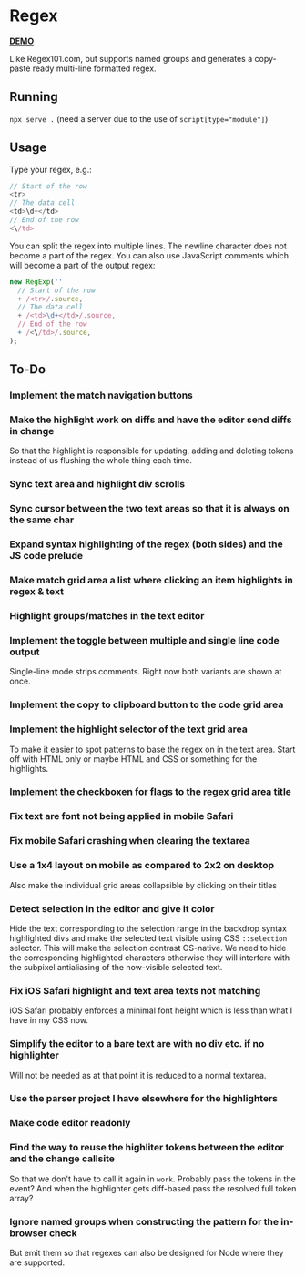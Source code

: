 # Regex

[**DEMO**](https://tomashubelbauer.github.io/regex)

Like Regex101.com, but supports named groups and generates a copy-paste ready
multi-line formatted regex.

## Running

`npx serve .` (need a server due to the use of `script[type="module"]`)

## Usage

Type your regex, e.g.:

```javascript
// Start of the row
<tr>
// The data cell
<td>\d+</td>
// End of the row
<\/td>
```

You can split the regex into multiple lines. The newline character does not
become a part of the regex. You can also use JavaScript comments which will
become a part of the output regex:

```javascript
new RegExp(''
  // Start of the row
  + /<tr>/.source,
  // The data cell
  + /<td>\d+</td>/.source,
  // End of the row
  + /<\/td>/.source,
);
```

## To-Do

### Implement the match navigation buttons

### Make the highlight work on diffs and have the editor send diffs in change

So that the highlight is responsible for updating, adding and deleting tokens
instead of us flushing the whole thing each time.

### Sync text area and highlight div scrolls

### Sync cursor between the two text areas so that it is always on the same char

### Expand syntax highlighting of the regex (both sides) and the JS code prelude

### Make match grid area a list where clicking an item highlights in regex & text

### Highlight groups/matches in the text editor

### Implement the toggle between multiple and single line code output

Single-line mode strips comments. Right now both variants are shown at once.

### Implement the copy to clipboard button to the code grid area

### Implement the highlight selector of the text grid area

To make it easier to spot patterns to base the regex on in the text area.
Start off with HTML only or maybe HTML and CSS or something for the highlights.

### Implement the checkboxen for flags to the regex grid area title

### Fix text are font not being applied in mobile Safari

### Fix mobile Safari crashing when clearing the textarea

### Use a 1x4 layout on mobile as compared to 2x2 on desktop

Also make the individual grid areas collapsible by clicking
on their titles

### Detect selection in the editor and give it color

Hide the text corresponding to the selection range in the
backdrop syntax highlighted divs and make the selected text
visible using CSS `::selection` selector. This will make the
selection contrast OS-native. We need to hide the corresponding
highlighted characters otherwise they will interfere with the
subpixel antialiasing of the now-visible selected text.

### Fix iOS Safari highlight and text area texts not matching

iOS Safari probably enforces a minimal font height which is less
than what I have in my CSS now.

### Simplify the editor to a bare text are with no div etc. if no highlighter

Will not be needed as at that point it is reduced to a normal textarea.

### Use the parser project I have elsewhere for the highlighters

### Make code editor readonly

### Find the way to reuse the highliter tokens between the editor and the change callsite

So that we don't have to call it again in `work`. Probably pass the tokens in
the event? And when the highlighter gets diff-based pass the resolved full token
array?

### Ignore named groups when constructing the pattern for the in-browser check

But emit them so that regexes can also be designed for Node where they are
supported.
